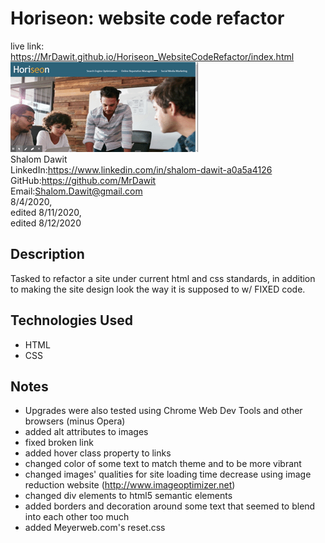 # Horiseon: website code refactor	
live link: https://MrDawit.github.io/Horiseon_WebsiteCodeRefactor/index.html \
<img src="./HORISEON_marketing agency.gif"> \
Shalom Dawit\
LinkedIn:https://www.linkedin.com/in/shalom-dawit-a0a5a4126 \
GitHub:https://github.com/MrDawit \
Email:Shalom.Dawit@gmail.com \
8/4/2020,\
edited 8/11/2020,\
edited 8/12/2020

## Description
Tasked to refactor a site under current html and css standards, in addition to making the site design look the way it is supposed to w/ FIXED code.

## Technologies Used
* HTML
* CSS

## Notes
* Upgrades were also tested using Chrome Web Dev Tools and other browsers (minus Opera)
* added alt attributes to images
* fixed broken link
* added hover class property to links
* changed color of some text to match theme and to be more vibrant
* changed images' qualities for site loading time decrease using image reduction website (http://www.imageoptimizer.net) 
* changed div elements to html5 semantic elements
* added borders and decoration around some text that seemed to blend into each other too much
* added Meyerweb.com's reset.css



